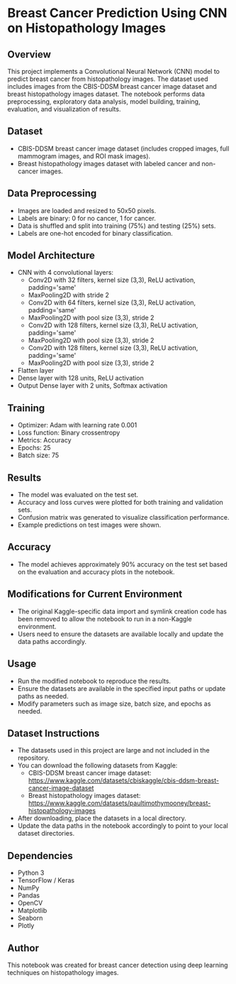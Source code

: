 # Breast Cancer Prediction Using CNN on Histopathology Images

## Overview
This project implements a Convolutional Neural Network (CNN) model to predict breast cancer from histopathology images. The dataset used includes images from the CBIS-DDSM breast cancer image dataset and breast histopathology images dataset. The notebook performs data preprocessing, exploratory data analysis, model building, training, evaluation, and visualization of results.

## Dataset
- CBIS-DDSM breast cancer image dataset (includes cropped images, full mammogram images, and ROI mask images).
- Breast histopathology images dataset with labeled cancer and non-cancer images.

## Data Preprocessing
- Images are loaded and resized to 50x50 pixels.
- Labels are binary: 0 for no cancer, 1 for cancer.
- Data is shuffled and split into training (75%) and testing (25%) sets.
- Labels are one-hot encoded for binary classification.

## Model Architecture
- CNN with 4 convolutional layers:
  - Conv2D with 32 filters, kernel size (3,3), ReLU activation, padding='same'
  - MaxPooling2D with stride 2
  - Conv2D with 64 filters, kernel size (3,3), ReLU activation, padding='same'
  - MaxPooling2D with pool size (3,3), stride 2
  - Conv2D with 128 filters, kernel size (3,3), ReLU activation, padding='same'
  - MaxPooling2D with pool size (3,3), stride 2
  - Conv2D with 128 filters, kernel size (3,3), ReLU activation, padding='same'
  - MaxPooling2D with pool size (3,3), stride 2
- Flatten layer
- Dense layer with 128 units, ReLU activation
- Output Dense layer with 2 units, Softmax activation

## Training
- Optimizer: Adam with learning rate 0.001
- Loss function: Binary crossentropy
- Metrics: Accuracy
- Epochs: 25
- Batch size: 75

## Results
- The model was evaluated on the test set.
- Accuracy and loss curves were plotted for both training and validation sets.
- Confusion matrix was generated to visualize classification performance.
- Example predictions on test images were shown.

## Accuracy
- The model achieves approximately 90% accuracy on the test set based on the evaluation and accuracy plots in the notebook.

## Modifications for Current Environment
- The original Kaggle-specific data import and symlink creation code has been removed to allow the notebook to run in a non-Kaggle environment.
- Users need to ensure the datasets are available locally and update the data paths accordingly.

## Usage
- Run the modified notebook to reproduce the results.
- Ensure the datasets are available in the specified input paths or update paths as needed.
- Modify parameters such as image size, batch size, and epochs as needed.

## Dataset Instructions
- The datasets used in this project are large and not included in the repository.
- You can download the following datasets from Kaggle:
  - CBIS-DDSM breast cancer image dataset: https://www.kaggle.com/datasets/cbiskaggle/cbis-ddsm-breast-cancer-image-dataset
  - Breast histopathology images dataset: https://www.kaggle.com/datasets/paultimothymooney/breast-histopathology-images
- After downloading, place the datasets in a local directory.
- Update the data paths in the notebook accordingly to point to your local dataset directories.

## Dependencies
- Python 3
- TensorFlow / Keras
- NumPy
- Pandas
- OpenCV
- Matplotlib
- Seaborn
- Plotly

## Author
This notebook was created for breast cancer detection using deep learning techniques on histopathology images.
